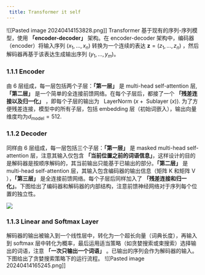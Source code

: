 ```yaml
---
 title: Transformer it self 
---
```

![[Pasted image 20240414153828.png]]
Transformer 基于现有的序列-序列模型，使用 **「encoder-decoder」** 架构。在 encoder-decoder 架构中，编码器（encoder）将输入序列 $(x_1, \ldots,x_n)$ 转换为一个连续的表达 $\mathbf{z}=\left(z_{1}, \dots, z_{n}\right)$ ，然后解码器再基于该表达生成输出序列 $(y_1, \ldots, y_m)$。

### **1.1.1 Encoder**

由 6 层组成，每一层包括两个子层：__「第一层」__ 是 multi-head self-attention 层, __「第二层」__ 是一个简单的全连接前馈网络。在每个子层后，都接了一个 __「残差连接以及归一化」__ ，即每个子层的输出为  $\text { LayerNorm }(x+\text { Sublayer }(x))$. 为了方便残差连接，模型中的所有子层，包括 embedding 层（初始词嵌入），输出向量维度均为$d_{\text{model}} = 512$.

### **1.1.2 Decoder**

同样由 6 层组成，每一层包括三个子层：**「第一层」** 是 masked multi-head self-attention 层，注意其输入仅包含 **「当前位置之前的词语信息」**，这样设计的目的是解码器是按顺序解码的，其当前输出只能基于已输出的部分。**「第二层」** 是 multi-head self-attention 层，其输入包含编码器的输出信息（矩阵 K 和矩阵 V ），**「第三层」** 是全连接前馈网络。每个子层后同样加入了 **「残差连接和归一化」**。下图给出了编码器和解码器的内部结构，注意前馈神经网络对于序列每个位置的独立性。

![](https://pic2.zhimg.com/v2-8ee6912591abaf45553b3a712dcf0969_b.jpg)
### **1.1.3 Linear and Softmax Layer**

解码器的输出被输入到一个线性层中，转化为一个超长向量（词典长度），再输入到 softmax 层中转化为概率，最后运用适当策略（如贪婪搜索或束搜索）选择输出的词语，注意 **「一次只输出一个词语」** 。已输出的序列会作为解码器的输入。下图给出了贪婪搜索策略下的运行流程。
![[Pasted image 20240414165245.png]]

